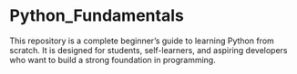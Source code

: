 # Python_Fundamentals
This repository is a complete beginner’s guide to learning Python from scratch. It is designed for students, self-learners, and aspiring developers who want to build a strong foundation in programming.
